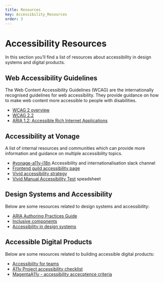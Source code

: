```yaml
---
title: Resources
key: Accessibility_Resources
order: 3
---
```


# Accessibility Resources

In this section you’ll find a list of resources about accessibility in design systems and digital products.

## Web Accessibility Guidelines

The Web Content Accessibility Guidelines (WCAG) are the internationally recognised guidelines for web accessibility. They provide guidance on how to make web content more accessible to people with disabilities.

- [WCAG 2 overview](https://www.w3.org/WAI/standards-guidelines/wcag/)
- [WCAG 2.2](https://www.w3.org/TR/WCAG22/)
- [ARIA 1.2: Accessible Rich Internet Applications](https://www.w3.org/TR/wai-aria/)

## Accessibility at Vonage

A list of internal resources and communities which can provide more information and guidance on multiple accessibility topics.

- [#vonage-a11y-i18n](https://vonage.enterprise.slack.com/archives/C05NJLMC99U) Accessibility and internationalisation slack channel
- [Frontend guild accessibility page](https://confluence.vonage.com/display/CCARCH/Accessibility)
- [Vivid accessibility strategy](https://confluence.vonage.com/display/VIVID/Accessibility+strategy)
- [Vivid Manual Accessibility Test](https://docs.google.com/spreadsheets/d/1UKyHg9DBqP8szAEbksoyfZab6G7lf98D0QWF9451aoU/edit#gid=1175911860) speadsheet

## Design Systems and Accessibility

Below are some resources related to design systems and accessibility:

- [ARIA Authoring Practices Guide](https://www.w3.org/WAI/ARIA/apg/)
- [Inclusive components](https://inclusive-components.design/)
- [Accessibility in design systems](https://tetralogical.com/blog/2022/06/24/accessible-design-systems/)

## Accessible Digital Products

Below are some resources related to building accessible digital products:

- [Accessibility for teams](https://accessibility.digital.gov/)
- [A11y Project accessibility checklist](https://www.a11yproject.com/checklist/)
- [MagentaA11y - accessibility accecptence criteria](https://www.magentaa11y.com/)
